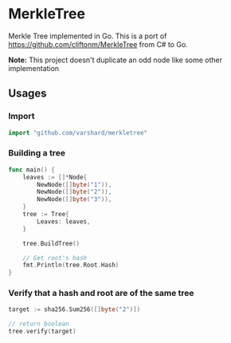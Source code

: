 # MerkleTree

Merkle Tree implemented in Go.
This is a port of https://github.com/cliftonm/MerkleTree from C# to Go.

**Note:** This project doesn't duplicate an odd node like some other implementation

## Usages

### Import
```go
import "github.com/varshard/merkletree"
```

### Building a tree

```go
func main() {
	leaves := []*Node{
		NewNode([]byte("1")),
		NewNode([]byte("2")),
		NewNode([]byte("3")),
	}
	tree := Tree{
		Leaves: leaves,
	}

	tree.BuildTree()

	// Get root's hash
	fmt.Println(tree.Root.Hash)
}
```

### Verify that a hash and root are of the same tree
```go
target := sha256.Sum256([]byte("2")])

// return boolean
tree.verify(target)
```
